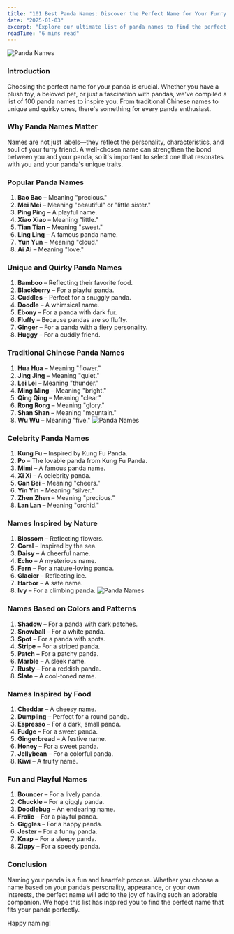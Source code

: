 ```yaml
---
title: "101 Best Panda Names: Discover the Perfect Name for Your Furry Friend Today!"
date: "2025-01-03"
excerpt: "Explore our ultimate list of panda names to find the perfect, adorable name for your pet Panda. Choose from 101 unique and creative ideas!"
readTime: "6 mins read"
---
```

![Panda Names](/img/posts/panda-names3.webp)
### Introduction
Choosing the perfect name for your panda is crucial. Whether you have a plush toy, a beloved pet, or just a fascination with pandas, we've compiled a list of 100 panda names to inspire you. From traditional Chinese names to unique and quirky ones, there's something for every panda enthusiast.

### Why Panda Names Matter
Names are not just labels—they reflect the personality, characteristics, and soul of your furry friend. A well-chosen name can strengthen the bond between you and your panda, so it's important to select one that resonates with you and your panda's unique traits.

### Popular Panda Names
1. **Bao Bao** – Meaning "precious."
2. **Mei Mei** – Meaning "beautiful" or "little sister."
3. **Ping Ping** – A playful name.
4. **Xiao Xiao** – Meaning "little."
5. **Tian Tian** – Meaning "sweet."
6. **Ling Ling** – A famous panda name.
7. **Yun Yun** – Meaning "cloud."
8. **Ai Ai** – Meaning "love."

### Unique and Quirky Panda Names
1. **Bamboo** – Reflecting their favorite food.
2. **Blackberry** – For a playful panda.
3. **Cuddles** – Perfect for a snuggly panda.
4. **Doodle** – A whimsical name.
5. **Ebony** – For a panda with dark fur.
6. **Fluffy** – Because pandas are so fluffy.
7. **Ginger** – For a panda with a fiery personality.
8. **Huggy** – For a cuddly friend.

### Traditional Chinese Panda Names
1. **Hua Hua** – Meaning "flower."
2. **Jing Jing** – Meaning "quiet."
3. **Lei Lei** – Meaning "thunder."
4. **Ming Ming** – Meaning "bright."
5. **Qing Qing** – Meaning "clear."
6. **Rong Rong** – Meaning "glory."
7. **Shan Shan** – Meaning "mountain."
8. **Wu Wu** – Meaning "five."
![Panda Names](/img/posts/panda-names.webp)
### Celebrity Panda Names
1. **Kung Fu** – Inspired by Kung Fu Panda.
2. **Po** – The lovable panda from Kung Fu Panda.
3. **Mimi** – A famous panda name.
4. **Xi Xi** – A celebrity panda.
5. **Gan Bei** – Meaning "cheers."
6. **Yin Yin** – Meaning "silver."
7. **Zhen Zhen** – Meaning "precious."
8. **Lan Lan** – Meaning "orchid."

### Names Inspired by Nature
1. **Blossom** – Reflecting flowers.
2. **Coral** – Inspired by the sea.
3. **Daisy** – A cheerful name.
4. **Echo** – A mysterious name.
5. **Fern** – For a nature-loving panda.
6. **Glacier** – Reflecting ice.
7. **Harbor** – A safe name.
8. **Ivy** – For a climbing panda.
![Panda Names](/img/posts/panda-names2.webp)
### Names Based on Colors and Patterns
1. **Shadow** – For a panda with dark patches.
2. **Snowball** – For a white panda.
3. **Spot** – For a panda with spots.
4. **Stripe** – For a striped panda.
5. **Patch** – For a patchy panda.
6. **Marble** – A sleek name.
7. **Rusty** – For a reddish panda.
8. **Slate** – A cool-toned name.

### Names Inspired by Food
1. **Cheddar** – A cheesy name.
2. **Dumpling** – Perfect for a round panda.
3. **Espresso** – For a dark, small panda.
4. **Fudge** – For a sweet panda.
5. **Gingerbread** – A festive name.
6. **Honey** – For a sweet panda.
7. **Jellybean** – For a colorful panda.
8. **Kiwi** – A fruity name.

### Fun and Playful Names
1. **Bouncer** – For a lively panda.
2. **Chuckle** – For a giggly panda.
3. **Doodlebug** – An endearing name.
4. **Frolic** – For a playful panda.
5. **Giggles** – For a happy panda.
6. **Jester** – For a funny panda.
7. **Knap** – For a sleepy panda.
8. **Zippy** – For a speedy panda.

### Conclusion
Naming your panda is a fun and heartfelt process. Whether you choose a name based on your panda’s personality, appearance, or your own interests, the perfect name will add to the joy of having such an adorable companion. We hope this list has inspired you to find the perfect name that fits your panda perfectly.

Happy naming!